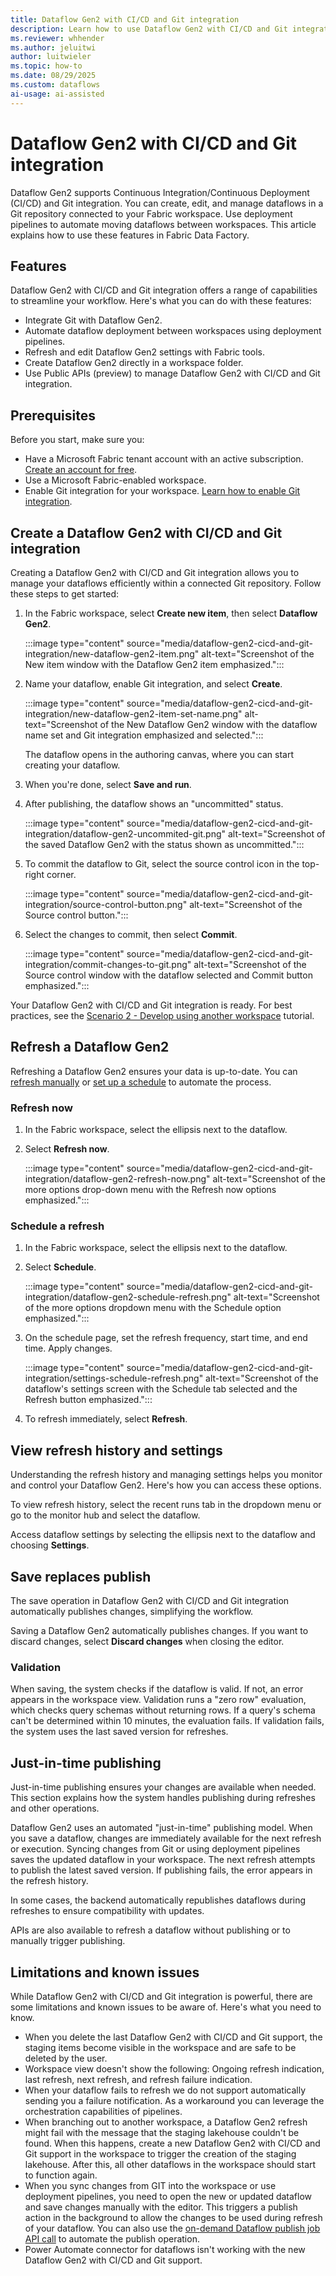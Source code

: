 ```yaml
---
title: Dataflow Gen2 with CI/CD and Git integration
description: Learn how to use Dataflow Gen2 with CI/CD and Git integration in Fabric Data Factory.
ms.reviewer: whhender
ms.author: jeluitwi
author: luitwieler
ms.topic: how-to
ms.date: 08/29/2025
ms.custom: dataflows
ai-usage: ai-assisted
---
```


# Dataflow Gen2 with CI/CD and Git integration

Dataflow Gen2 supports Continuous Integration/Continuous Deployment (CI/CD) and Git integration. You can create, edit, and manage dataflows in a Git repository connected to your Fabric workspace. Use deployment pipelines to automate moving dataflows between workspaces. This article explains how to use these features in Fabric Data Factory.

## Features

Dataflow Gen2 with CI/CD and Git integration offers a range of capabilities to streamline your workflow. Here's what you can do with these features:

- Integrate Git with Dataflow Gen2.
- Automate dataflow deployment between workspaces using deployment pipelines.
- Refresh and edit Dataflow Gen2 settings with Fabric tools.
- Create Dataflow Gen2 directly in a workspace folder.
- Use Public APIs (preview) to manage Dataflow Gen2 with CI/CD and Git integration.

## Prerequisites

Before you start, make sure you:

- Have a Microsoft Fabric tenant account with an active subscription. [Create an account for free](../fundamentals/fabric-trial.md).
- Use a Microsoft Fabric-enabled workspace.
- Enable Git integration for your workspace. [Learn how to enable Git integration](/fabric/cicd/git-integration/git-get-started).

## Create a Dataflow Gen2 with CI/CD and Git integration

Creating a Dataflow Gen2 with CI/CD and Git integration allows you to manage your dataflows efficiently within a connected Git repository. Follow these steps to get started:

1. In the Fabric workspace, select **Create new item**, then select **Dataflow Gen2**.

   :::image type="content" source="media/dataflow-gen2-cicd-and-git-integration/new-dataflow-gen2-item.png" alt-text="Screenshot of the New item window with the Dataflow Gen2 item emphasized.":::

1. Name your dataflow, enable Git integration, and select **Create**.

   :::image type="content" source="media/dataflow-gen2-cicd-and-git-integration/new-dataflow-gen2-item-set-name.png" alt-text="Screenshot of the New Dataflow Gen2 window with the dataflow name set and Git integration emphasized and selected.":::

   The dataflow opens in the authoring canvas, where you can start creating your dataflow.

1. When you're done, select **Save and run**.

1. After publishing, the dataflow shows an "uncommitted" status.

   :::image type="content" source="media/dataflow-gen2-cicd-and-git-integration/dataflow-gen2-uncommited-git.png" alt-text="Screenshot of the saved Dataflow Gen2 with the status shown as uncommitted.":::

1. To commit the dataflow to Git, select the source control icon in the top-right corner.

   :::image type="content" source="media/dataflow-gen2-cicd-and-git-integration/source-control-button.png" alt-text="Screenshot of the Source control button.":::

1. Select the changes to commit, then select **Commit**.

   :::image type="content" source="media/dataflow-gen2-cicd-and-git-integration/commit-changes-to-git.png" alt-text="Screenshot of the Source control window with the dataflow selected and Commit button emphasized.":::

Your Dataflow Gen2 with CI/CD and Git integration is ready. For best practices, see the [Scenario 2 - Develop using another workspace](/fabric/cicd/git-integration/manage-branches?tabs=azure-devops#scenario-2---develop-using-another-workspace) tutorial.

## Refresh a Dataflow Gen2

Refreshing a Dataflow Gen2 ensures your data is up-to-date. You can [refresh manually](#refresh-now) or [set up a schedule](#schedule-a-refresh) to automate the process.

### Refresh now

1. In the Fabric workspace, select the ellipsis next to the dataflow.
1. Select **Refresh now**.

   :::image type="content" source="media/dataflow-gen2-cicd-and-git-integration/dataflow-gen2-refresh-now.png" alt-text="Screenshot of the more options drop-down menu with the Refresh now options emphasized.":::

### Schedule a refresh

1. In the Fabric workspace, select the ellipsis next to the dataflow.
1. Select **Schedule**.

   :::image type="content" source="media/dataflow-gen2-cicd-and-git-integration/dataflow-gen2-schedule-refresh.png" alt-text="Screenshot of the more options dropdown menu with the Schedule option emphasized.":::

1. On the schedule page, set the refresh frequency, start time, and end time. Apply changes.

   :::image type="content" source="media/dataflow-gen2-cicd-and-git-integration/settings-schedule-refresh.png" alt-text="Screenshot of the dataflow's settings screen with the Schedule tab selected and the Refresh button emphasized.":::

1. To refresh immediately, select **Refresh**.

## View refresh history and settings

Understanding the refresh history and managing settings helps you monitor and control your Dataflow Gen2. Here's how you can access these options.

To view refresh history, select the recent runs tab in the dropdown menu or go to the monitor hub and select the dataflow.

Access dataflow settings by selecting the ellipsis next to the dataflow and choosing **Settings**.

## Save replaces publish

The save operation in Dataflow Gen2 with CI/CD and Git integration automatically publishes changes, simplifying the workflow.

Saving a Dataflow Gen2 automatically publishes changes. If you want to discard changes, select **Discard changes** when closing the editor.

### Validation

When saving, the system checks if the dataflow is valid. If not, an error appears in the workspace view. Validation runs a "zero row" evaluation, which checks query schemas without returning rows. If a query's schema can't be determined within 10 minutes, the evaluation fails. If validation fails, the system uses the last saved version for refreshes.

## Just-in-time publishing

Just-in-time publishing ensures your changes are available when needed. This section explains how the system handles publishing during refreshes and other operations.

Dataflow Gen2 uses an automated "just-in-time" publishing model. When you save a dataflow, changes are immediately available for the next refresh or execution. Syncing changes from Git or using deployment pipelines saves the updated dataflow in your workspace. The next refresh attempts to publish the latest saved version. If publishing fails, the error appears in the refresh history.

In some cases, the backend automatically republishes dataflows during refreshes to ensure compatibility with updates.

APIs are also available to refresh a dataflow without publishing or to manually trigger publishing.

## Limitations and known issues

While Dataflow Gen2 with CI/CD and Git integration is powerful, there are some limitations and known issues to be aware of. Here's what you need to know.

- When you delete the last Dataflow Gen2 with CI/CD and Git support, the staging items become visible in the workspace and are safe to be deleted by the user.
- Workspace view doesn't show the following: Ongoing refresh indication, last refresh, next refresh, and refresh failure indication.
- When your dataflow fails to refresh we do not support automatically sending you a failure notification. As a workaround you can leverage the orchestration capabilities of pipelines.
- When branching out to another workspace, a Dataflow Gen2 refresh might fail with the message that the staging lakehouse couldn't be found. When this happens, create a new Dataflow Gen2 with CI/CD and Git support in the workspace to trigger the creation of the staging lakehouse. After this, all other dataflows in the workspace should start to function again.
- When you sync changes from GIT into the workspace or use deployment pipelines, you need to open the new or updated dataflow and save changes manually with the editor. This triggers a publish action in the background to allow the changes to be used during refresh of your dataflow. You can also use the [on-demand Dataflow publish job API call](/fabric/data-factory/dataflow-gen2-public-apis#run-on-demand-dataflow-publish-job) to automate the publish operation.
- Power Automate connector for dataflows isn't working with the new Dataflow Gen2 with CI/CD and Git support.
